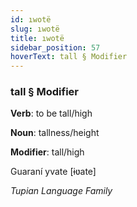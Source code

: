 ```yaml
---
id: ıwotë
slug: ıwotë
title: ıwotë
sidebar_position: 57
hoverText: tall § Modifier
---
```


### tall § Modifier

**Verb**: to be tall/high

**Noun**: tallness/height

**Modifier**: tall/high

Guaraní yvate [ɨʋate]

*Tupian Language Family*